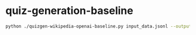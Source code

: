 # quiz-generation-baseline

```bash
python ./quizgen-wikipedia-openai-baseline.py input_data.jsonl --output_file output_`date +%Y%m%d-%H%M%S`.jsonl --verbose  --from_wikipedia_content --refine_quiz  --refine--retry_max 1 --debug ```